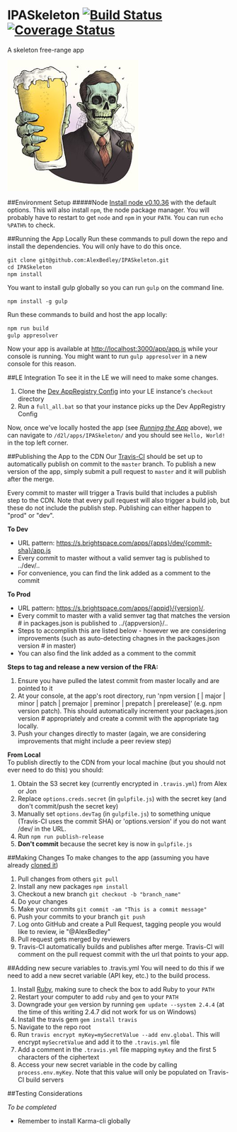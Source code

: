 # IPASkeleton [![Build Status](https://travis-ci.org/AlexBedley/IPASkeleton.svg?branch=master)](https://travis-ci.org/AlexBedley/IPASkeleton) [![Coverage Status](https://coveralls.io/repos/AlexBedley/IPASkeleton/badge.svg?branch=master)](https://coveralls.io/r/AlexBedley/IPASkeleton?branch=master)
A skeleton free-range app

![ipa skeleton logo](ipa-skeleton-logo.jpg)

##Environment Setup
#####Node
[Install node v0.10.36](http://nodejs.org/dist/v0.10.36/node-v0.10.36-x86.msi) with the default options. This will also install `npm`, the node package manager. You will probably have to restart to get `node` and `npm` in your `PATH`. You can run `echo %PATH%` to check.

##Running the App Locally
Run these commands to pull down the repo and install the dependencies. You will only have to do this once.

    git clone git@github.com:AlexBedley/IPASkeleton.git
    cd IPASkeleton
    npm install
You want to install gulp globally so you can run `gulp` on the command line.

    npm install -g gulp
Run these commands to build and host the app locally:

    npm run build
    gulp appresolver
Now your app is available at [http://localhost:3000/app/app.js](http://localhost:3000/app/app.js) while your console is running. You might want to run `gulp appresolver` in a new console for this reason.

##LE Integration
To see it in the LE we will need to make some changes.

1. Clone the [Dev AppRegistry Config](https://git.dev.d2l/users/cpacey/repos/lp-devappregistry-config/browse) into your LE instance's `checkout` directory
2. Run a `full_all.bat` so that your instance picks up the Dev AppRegistry Config

Now, once we've locally hosted the app (see [*Running the App*](https://github.com/AlexBedley/IPASkeleton#running-the-app-locally) above), we can navigate to `/d2l/apps/IPASkeleton/` and you should see `Hello, World!` in the top left corner.

##Publishing the App to the CDN
Our [Travis-CI](https://travis-ci.org/AlexBedley/IPASkeleton) should be set up to automatically publish on commit to the `master` branch. To publish a new version of the app, simply submit a pull request to `master` and it will publish after the merge.

Every commit to master will trigger a Travis build that includes a publish step to the CDN.  Note that every pull request will also trigger a build job, but these do not include the publish step.  Publishing can either happen to "prod" or "dev".  

**To Dev** 

- URL pattern: https://s.brightspace.com/apps/{apps}/dev/{commit-sha}/app.js
- Every commit to master without a valid semver tag is published to ../dev/..
- For convenience, you can find the link added as a comment to the commit

**To Prod**

- URL pattern: https://s.brightspace.com/apps/{appid}/{version}/*.*
- Every commit to master with a valid semver tag that matches the version # in packages.json is published to ../{appversion}/..
- Steps to accomplish this are listed below - however we are considering improvements (such as auto-detecting chagnes in the packages.json version # in master)
- You can also find the link added as a comment to the commit

**Steps to tag and release a new version of the FRA:**

1. Ensure you have pulled the latest commit from master locally and are pointed to it  
2. At your console, at the app's root directory, run 'npm version [<newversion> | major | minor | patch | premajor | preminor | prepatch | prerelease]' (e.g. npm version patch).  This should automatically increment your packages.json version # appropriately and create a commit with the appropriate tag locally.  
3. Push your changes directly to master (again, we are considering improvements that might include a peer review step)

**From Local**  
To publish directly to the CDN from your local machine (but you should not ever need to do this) you should:

1. Obtain the S3 secret key (currently encrypted in `.travis.yml`) from Alex or Jon  
2. Replace `options.creds.secret` (in `gulpfile.js`) with the secret key (and don't commit/push the secret key)  
3. Manually set `options.devTag` (in `gulpfile.js`) to something unique (Travis-CI uses the commit SHA) or 'options.version' if you do not want /dev/ in the URL.  
4. Run `npm run publish-release`  
5. **Don't commit** because the secret key is now in `gulpfile.js`

##Making Changes
To make changes to the app (assuming you have already [cloned it](https://github.com/AlexBedley/IPASkeleton#running-the-app-locally))

1. Pull changes from others `git pull`
2. Install any new packages `npm install`
3. Checkout a new branch `git checkout -b "branch_name"`
4. Do your changes
5. Make your commits `git commit -am "This is a commit message"`
6. Push your commits to your branch `git push`
7. Log onto GitHub and create a Pull Request, tagging people you would like to review, ie "@AlexBedley"
8. Pull request gets merged by reviewers
9. Travis-CI automatically builds and publishes after merge. Travis-CI will comment on the pull request commit with the url that points to your app.

##Adding new secure variables to .travis.yml
You will need to do this if we need to add a new secret variable (API key, etc.) to the build process.

1. Install [Ruby](http://dl.bintray.com/oneclick/rubyinstaller/rubyinstaller-2.2.1.exe?direct), making sure to check the box to add Ruby to your `PATH`
2. Restart your computer to add `ruby` and `gem` to your `PATH`
3. Downgrade your `gem` version by running `gem update --system 2.4.4` (at the time of this writing 2.4.7 did not work for us on Windows)
4. Install the travis gem `gem install travis`
5. Navigate to the repo root
6. Run `travis encrypt myKey=mySecretValue --add env.global`. This will encrypt `mySecretValue` and add it to the `.travis.yml` file
7. Add a comment in the `.travis.yml` file mapping `myKey` and the first 5 characters of the ciphertext
8. Access your new secret variable in the code by calling `process.env.myKey`. Note that this value will only be populated on Travis-CI build servers

##Testing Considerations

*To be completed*
- Remember to install Karma-cli globally
